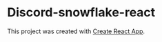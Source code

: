 # Discord-snowflake-react


This project was created with [Create React App](https://github.com/facebook/create-react-app).

